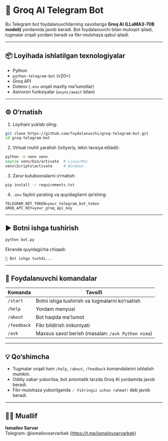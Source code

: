 # 🤖 Groq AI Telegram Bot

Bu Telegram bot foydalanuvchilarning savollariga **Groq AI (LLaMA3-70B modeli)** yordamida javob beradi. Bot foydalanuvchi bilan muloqot qiladi, tugmalar orqali yordam beradi va fikr-mulohaza qabul qiladi.

---

## 📦 Loyihada ishlatilgan texnologiyalar

- Python
- `python-telegram-bot` (v20+)
- Groq API
- Dotenv (`.env` orqali maxfiy ma'lumotlar)
- Asinxron funksiyalar (`async/await` bilan)

---

## ⚙️ O‘rnatish

1. Loyihani yuklab oling:
```bash
git clone https://github.com/foydalanuvchi/groq-telegram-bot.git
cd groq-telegram-bot
```

2. Virtual muhit yaratish (ixtiyoriy, lekin tavsiya etiladi):
```bash
python -m venv venv
source venv/bin/activate  # Linux/Mac
venv\Scripts\activate     # Windows
```

3. Zarur kutubxonalarni o‘rnatish:
```bash
pip install -r requirements.txt
```

4. `.env` faylini yarating va quyidagilarni qo‘shing:
```
TELEGRAM_BOT_TOKEN=your_telegram_bot_token
GROQ_API_KEY=your_groq_api_key
```

---

## ▶️ Botni ishga tushirish

```bash
python bot.py
```

Ekranda quyidagicha chiqadi:
```
🤖 Bot ishga tushdi...
```

---

## 📌 Foydalanuvchi komandalar

| Komanda     | Tavsifi                                    |
|-------------|---------------------------------------------|
| `/start`    | Botni ishga tushirish va tugmalarni ko‘rsatish |
| `/help`     | Yordam menyusi                              |
| `/about`    | Bot haqida ma'lumot                         |
| `/feedback` | Fikr bildirish imkoniyati                   |
| `/ask`      | Maxsus savol berish (masalan: `/ask Python nima`) |

---

## 💡 Qo‘shimcha

- Tugmalar orqali ham `/help`, `/about`, `/feedback` komandalarini ishlatish mumkin.
- Oddiy xabar yuborilsa, bot avtomatik tarzda Groq AI yordamida javob beradi.
- Fikr-mulohaza yuborilganda `✅ Fikringiz uchun rahmat!` deb javob beradi.

---

## 🧑‍💻 Muallif

**Ismailov Sarvar**  
Telegram: @ismailovsarvarbek (https://t.me/ismailovsarvarbek)


